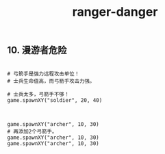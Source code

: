 ﻿---
layout: default
title: ranger-danger
---
## 10. 漫游者危险
```

# 弓箭手是强力远程攻击单位！
# 士兵生命值高，而弓箭手攻击力强。

# 士兵太多，弓箭手不够！
game.spawnXY("soldier", 20, 40)



game.spawnXY("archer", 10, 30)
# 再添加2个弓箭手。
game.spawnXY("archer", 10, 30)
game.spawnXY("archer", 10, 30)

```
